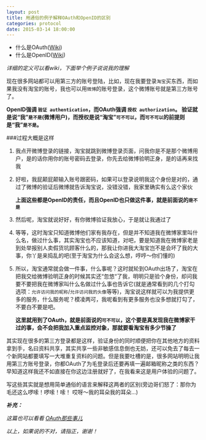 ```yaml
---
layout: post
title: 用通俗的例子解释OAuth和OpenID的区别
categories: protocol
date: 2015-03-14 18:00:00
---
```



- 什么是OAuth([Wiki](https://zh.wikipedia.org/wiki/OAuth))
- 什么是OpenID([Wiki](https://zh.wikipedia.org/wiki/OpenID))

*详细的定义可以看wiki，下面举个例子说说我的理解*

现在很多网站都可以用第三方的账号登陆，比如，现在我要登录`淘宝`买东西，而如果我没有淘宝的账号，我也可以用`微博`的账号登录，这个微博账号就是第三方账号了。


**OpenID强调 `验证 authentication`，而OAuth强调 `授权 authorization`。
验证就是说“我”`是不是`(微博用户)，而授权是说“淘宝”`可不可以`，而`可不可以`的前提则是“我”`是不是`。**

###过程大概是这样
1. 我点开微博登录的链接，淘宝就跳到微博登录页面，问我你是不是那个微博用户，是的话你用你的账号密码去登录，你先去给微博验明正身，是的话再来找我
2. 好啦，我屁颠屁颠输入账号跟密码，如果可以登录说明我这个身份是对的，通过了微博的验证后微博就告诉淘宝说，没错没错，我家里确实有么这个家伙

   **上面这些都是OpenID的责任，而且OpenID也只做这件事，就是前面说的`是不是`**

3. 然后呢，淘宝就说好好，有你微博验证我放心，于是就让我通过了
4. 等等，这时淘宝只知道微博他们家有我存在，但是并不知道我在微博家里叫什么名，做过什么事，其实淘宝也不应该知道，对吧，要是知道我在微博家老是到处举报别人卖假货坑顾客什么的，那我让你进我大淘宝岂不是会坏了我的大事，你丫是来捣乱的吧(至于淘宝为什么会这么想，哼哼～你们懂的)
5. 所以，淘宝通常就会做一件事，什么事呢？这时就轮到OAuth出场了，淘宝在把我交给微博验明正身的时候其实还“忽悠“了我，明明只是验个身份，却问我要不要把我在微博家叫什么名做过什么事也告诉它(就是通常看到的几个打勾选项：`允许访问我的昵称`/`允许访问我的头像`等等)，淘宝说这样就可以为我提供更多的服务，什么服务呢？模凌两可，我呢看到有更多服务也没多想就打勾了，不要白不要是吧。
    
    **这里就用到了OAuth，就是前面说的`可不可以`，这个要是真发现我在微博家干过的事，会不会把我加入重点监控对象，那就要看淘宝有多少节操了**

其实现在很多的第三方登录都是这样，验证身份的同时顺便把你在其他地方的资料拿到手，名曰资料共享，其实共享一些非敏感信息倒也无妨，还可以免去了每去一个新网站都要填写一大堆重复资料的问题。但是我要吐槽的是，很多网站明明让我用第三方账号登录，你都OAuth了为毛登录后还要再填一遍邮箱昵称之类的东西？早知道这样我还不如直接在你这边注册就好了，在我看来这是用户体验的问题了。

写这些其实就是想用简单通俗的语言来解释这两者的区别(旁边哥们怒了：那你为毛还这么啰嗦！啰嗦！嗦！ 哎呀～我的耳朵我的耳朵...)

***补充：***

*这篇也可以看看 [OAuth那些事儿](http://huoding.com/2010/10/10/8)*

*以上，如果说的不对，请指正，谢谢！*